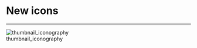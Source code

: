 
# New icons

---

  
![thumbnail_iconography](https://studio-assets.supernova.io/design-systems/27883/03974841-26e7-4e88-81bf-6d6382d3be66.png)  
thumbnail_iconography  
